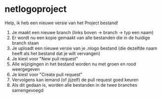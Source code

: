 # netlogoproject

Help, ik heb een nieuwe versie van het Project bestand!
1. Je maakt een nieuwe branch (links boven -> branch -> typ een naam)
2. Er wordt nu een kopie gemaakt van alle bestanden die in de huidige branch staan
3. Je uploadt een nieuwe versie van je .nlogo bestand (die dezelfde naam heeft als het bestand dat je wilt vervangen)
4. Je kiest voor "New pull request"
5. Alle wijzigingen in het bestand worden nu met groen en rood weergegeven
6. Je kiest voor "Create pull request"
7. Vervolgens kan iemand (of jijzelf) de pull request goed keuren
8. Als dit gedaan is, worden alle bestanden in de twee branches samengevoegd
